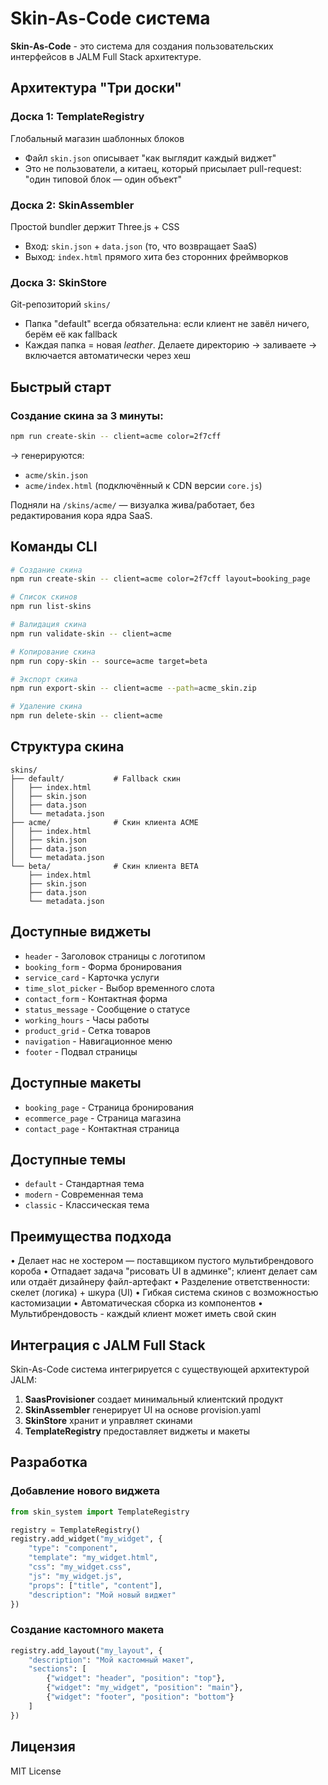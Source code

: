 # Skin-As-Code система

**Skin-As-Code** - это система для создания пользовательских интерфейсов в JALM Full Stack архитектуре.

## Архитектура "Три доски"

### Доска 1: TemplateRegistry
Глобальный магазин шаблонных блоков
- Файл `skin.json` описывает "как выглядит каждый виджет"
- Это не пользователи, а китаец, который присылает pull-request: "один типовой блок — один объект"

### Доска 2: SkinAssembler  
Простой bundler держит Three.js + CSS
- Вход: `skin.json` + `data.json` (то, что возвращает SaaS)
- Выход: `index.html` прямого хита без сторонних фреймворков

### Доска 3: SkinStore
Git-репозиторий `skins/`
- Папка "default" всегда обязательна: если клиент не завёл ничего, берём её как fallback
- Каждая папка = новая *leather*. Делаете директорию → заливаете → включается автоматически через хеш

## Быстрый старт

### Создание скина за 3 минуты:

```bash
npm run create-skin -- client=acme color=2f7cff
```

→ генерируются:
- `acme/skin.json`
- `acme/index.html` (подключённый к CDN версии `core.js`)

Подняли на `/skins/acme/` — визуалка жива/работает, без редактирования кора ядра SaaS.

## Команды CLI

```bash
# Создание скина
npm run create-skin -- client=acme color=2f7cff layout=booking_page

# Список скинов
npm run list-skins

# Валидация скина
npm run validate-skin -- client=acme

# Копирование скина
npm run copy-skin -- source=acme target=beta

# Экспорт скина
npm run export-skin -- client=acme --path=acme_skin.zip

# Удаление скина
npm run delete-skin -- client=acme
```

## Структура скина

```
skins/
├── default/           # Fallback скин
│   ├── index.html
│   ├── skin.json
│   ├── data.json
│   └── metadata.json
├── acme/              # Скин клиента ACME
│   ├── index.html
│   ├── skin.json
│   ├── data.json
│   └── metadata.json
└── beta/              # Скин клиента BETA
    ├── index.html
    ├── skin.json
    ├── data.json
    └── metadata.json
```

## Доступные виджеты

- `header` - Заголовок страницы с логотипом
- `booking_form` - Форма бронирования
- `service_card` - Карточка услуги
- `time_slot_picker` - Выбор временного слота
- `contact_form` - Контактная форма
- `status_message` - Сообщение о статусе
- `working_hours` - Часы работы
- `product_grid` - Сетка товаров
- `navigation` - Навигационное меню
- `footer` - Подвал страницы

## Доступные макеты

- `booking_page` - Страница бронирования
- `ecommerce_page` - Страница магазина
- `contact_page` - Контактная страница

## Доступные темы

- `default` - Стандартная тема
- `modern` - Современная тема
- `classic` - Классическая тема

## Преимущества подхода

• Делает нас не хостером — поставщиком пустого мультибрендового короба
• Отпадает задача "рисовать UI в админке"; клиент делает сам или отдаёт дизайнеру файл-артефакт
• Разделение ответственности: скелет (логика) + шкура (UI)
• Гибкая система скинов с возможностью кастомизации
• Автоматическая сборка из компонентов
• Мультибрендовость - каждый клиент может иметь свой скин

## Интеграция с JALM Full Stack

Skin-As-Code система интегрируется с существующей архитектурой JALM:

1. **SaasProvisioner** создает минимальный клиентский продукт
2. **SkinAssembler** генерирует UI на основе provision.yaml
3. **SkinStore** хранит и управляет скинами
4. **TemplateRegistry** предоставляет виджеты и макеты

## Разработка

### Добавление нового виджета

```python
from skin_system import TemplateRegistry

registry = TemplateRegistry()
registry.add_widget("my_widget", {
    "type": "component",
    "template": "my_widget.html",
    "css": "my_widget.css", 
    "js": "my_widget.js",
    "props": ["title", "content"],
    "description": "Мой новый виджет"
})
```

### Создание кастомного макета

```python
registry.add_layout("my_layout", {
    "description": "Мой кастомный макет",
    "sections": [
        {"widget": "header", "position": "top"},
        {"widget": "my_widget", "position": "main"},
        {"widget": "footer", "position": "bottom"}
    ]
})
```

## Лицензия

MIT License 